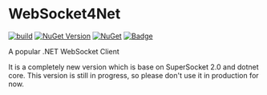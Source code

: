# WebSocket4Net

[![build](https://github.com/kerryjiang/WebSocket4Net/workflows/build/badge.svg)](https://travis-ci.org/kerryjiang/WebSocket4Net)
[![NuGet Version](https://img.shields.io/nuget/v/WebSocket4Net.svg?style=flat)](https://www.nuget.org/packages/WebSocket4Net/)
[![NuGet](https://img.shields.io/nuget/dt/WebSocket4Net.svg)](https://www.nuget.org/packages/WebSocket4Net)
[![Badge](https://img.shields.io/badge/link-996.icu-red.svg)](https://996.icu/#/en_US)


A popular .NET WebSocket Client

It is a completely new version which is base on SuperSocket 2.0 and dotnet core.
This version is still in progress, so please don't use it in production for now.
